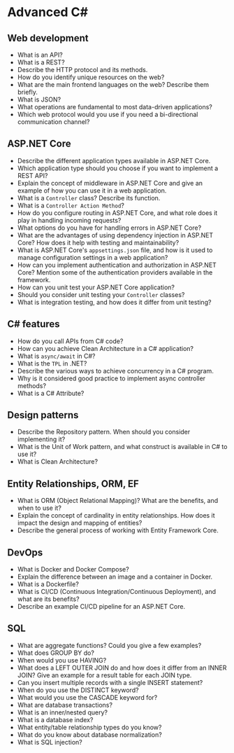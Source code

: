 # Advanced C#

## Web development

- What is an API?
- What is a REST?
- Describe the HTTP protocol and its methods.
- How do you identify unique resources on the web?
- What are the main frontend languages on the web? Describe them briefly.
- What is JSON?
- What operations are fundamental to most data-driven applications?
- Which web protocol would you use if you need a bi-directional communication channel?

## ASP.NET Core

- Describe the different application types available in ASP.NET Core.
- Which application type should you choose if you want to implement a REST API?
- Explain the concept of middleware in ASP.NET Core and give an example of how you can use it in a web application.
- What is a `Controller` class? Describe its function.
- What is a `Controller Action Method`?
- How do you configure routing in ASP.NET Core, and what role does it play in handling incoming requests?
- What options do you have for handling errors in ASP.NET Core?
- What are the advantages of using dependency injection in ASP.NET Core? How does it help with testing and maintainability?
- What is ASP.NET Core's `appsettings.json` file, and how is it used to manage configuration settings in a web application?
- How can you implement authentication and authorization in ASP.NET Core? Mention some of the authentication providers available in the framework.
- How can you unit test your ASP.NET Core application?
- Should you consider unit testing your `Controller` classes?
- What is integration testing, and how does it differ from unit testing?


## C# features

- How do you call APIs from C# code?
- How can you achieve Clean Architecture in a C# application?
- What is `async/await` in C#? 
- What is the `TPL` in .NET?
- Describe the various ways to achieve concurrency in a C# program.
- Why is it considered good practice to implement async controller methods?
- What is a C# Attribute?


## Design patterns

- Describe the Repository pattern. When should you consider implementing it?
- What is the Unit of Work pattern, and what construct is available in C# to use it?
- What is Clean Architecture?


## Entity Relationships, ORM, EF

- What is ORM (Object Relational Mapping)? What are the benefits, and when to use it?
- Explain the concept of cardinality in entity relationships. How does it impact the design and mapping of entities?
- Describe the general process of working with Entity Framework Core.


## DevOps

- What is Docker and Docker Compose?
- Explain the difference between an image and a container in Docker.
- What is a Dockerfile?
- What is CI/CD (Continuous Integration/Continuous Deployment), and what are its benefits?
- Describe an example CI/CD pipeline for an ASP.NET Core.

## SQL
- What are aggregate functions? Could you give a few examples?
- What does GROUP BY do?
- When would you use HAVING?
- What does a LEFT OUTER JOIN do and how does it differ from an INNER JOIN? Give an example for a result table for each JOIN type.
- Can you insert multiple records with a single INSERT statement?
- When do you use the DISTINCT keyword?
- What would you use the CASCADE keyword for?
- What are database transactions?
- What is an inner/nested query?
- What is a database index?
- What entity/table relationship types do you know?
- What do you know about database normalization?
- What is SQL injection?
